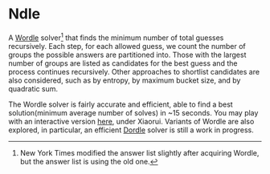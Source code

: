 # Ndle

A [Wordle](https://www.nytimes.com/games/wordle/index.html) solver[^1] that finds the minimum number of total guesses recursively. Each step, for each allowed guess, we count the number of groups the possible answers are partitioned into. Those with the largest number of groups are listed as candidates for the best guess and the process continues recursively. Other approaches to shortlist candidates are also considered, such as by entropy, by maximum bucket size, and by quadratic sum. 

The Wordle solver is fairly accurate and efficient, able to find a best solution(minimum average number of solves) in ~15 seconds. You may play with an interactive version [here](https://freshman.dev/wordle/leaderboard), under Xiaorui. Variants of Wordle are also explored, in particular, an efficient [Dordle](https://dordlegame.io/) solver is still a work in progress. 

[^1]: New York Times modified the answer list slightly after acquiring Wordle, but the answer list is using the old one. 


